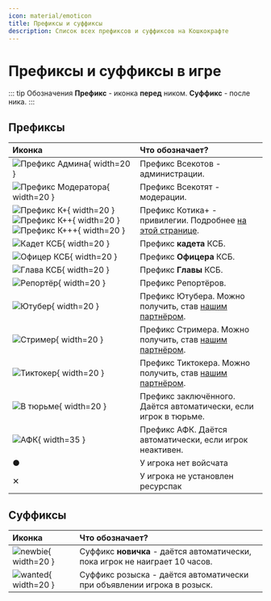 ```yaml
---
icon: material/emoticon
title: Префиксы и суффиксы
description: Список всех префиксов и суффиксов на Кошкокрафте
---
```


# Префиксы и суффиксы в игре

::: tip Обозначения
**Префикс** - иконка **перед** ником. **Суффикс** - после ника.
:::

## Префиксы

| Иконка | Что обозначает? |
| :------- | :--------------- | 
|![Префикс Админа](/assets/general/prefixes/admin.png){ width=20 }|Префикс Всекотов - администрации.|
|![Префикс Модератора](/assets/general/prefixes/moder.png){ width=20 }|Префикс Всекотят - модерации.|
|![Префикс К+](/assets/general/prefixes/kplus.png){ width=20 } ![Префикс К++](/assets/general/prefixes/kplusplus.png){ width=20 } ![Префикс К+++](/assets/general/prefixes/kplusplusplus.png){ width=20 }|Префикс <span class="neon">Котика+</span> - привилегии. Подробнее [на этой странице](./donate.md).|
|![Кадет КСБ](/assets/general/prefixes/kadet_police.png){ width=20 }|Префикс **кадета** КСБ.|
|![Офицер КСБ](/assets/general/prefixes/police.png){ width=20 }|Префикс **Офицера** КСБ.|
|![Глава КСБ](/assets/general/prefixes/glav_police.png){ width=20 }|Префикс **Главы** КСБ.|
|![Репортёр](/assets/general/prefixes/reporter.png){ width=20 }|Префикс Репортёров.|
|![Ютубер](/assets/general/prefixes/youtube.png){ width=20 }|Префикс Ютубера. Можно получить, став [нашим партнёром](.for_media.md).|
|![Стример](/assets/general/prefixes/twitch.png){ width=20 }|Префикс Стримера. Можно получить, став [нашим партнёром](.for_media.md).|
|![Тиктокер](/assets/general/prefixes/tiktok.png){ width=20 }|Префикс Тиктокера. Можно получить, став [нашим партнёром](.for_media.md).|
|![В тюрьме](/assets/general/prefixes/jailed.png){ width=20 }|Префикс заключённого. Даётся автоматически, если игрок в тюрьме.|
|![АФК](/assets/general/prefixes/afk.png){ width=35 }|Префикс АФК. Даётся автоматически, если игрок неактивен.|
|<span class="red">●</span>|У игрока нет войсчата|
|<span class="red">✕</span>|У игрока не установлен ресурспак|


## Суффиксы
| Иконка | Что обозначает? |
| :------- | :--------------- | 
|![newbie](/assets/general/prefixes/newbie.png){ width=20 }|Суффикс **новичка** - даётся автоматически, пока игрок не наиграет 10 часов.|
|![wanted](/assets/general/prefixes/wanted.png){ width=20 }|Суффикс розыска - даётся автоматически при объявлении игрока в розыск.|